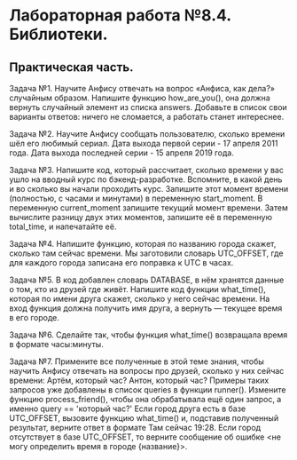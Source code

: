 # Лабораторная работа №8.4. Библиотеки.

## Практическая часть.

Задача №1. Научите Анфису отвечать на вопрос «Анфиса, как дела?» случайным образом.
Напишите функцию how_are_you(), она должна вернуть случайный элемент из списка answers. Добавьте в список свои варианты ответов: ничего не сломается, а работать станет интереснее.

Задача №2. Научите Анфису сообщать пользователю, сколько времени шёл его любимый сериал.
Дата выхода первой серии - 17 апреля 2011 года.
Дата выхода последней серии - 15 апреля 2019 года.

Задача №3. Напишите код, который рассчитает, сколько времени у вас ушло на вводный курс по бэкенд-разработке.
Вспомните, в какой день и во сколько вы начали проходить курс. Запишите этот момент времени (полностью, с часами и минутами) в переменную start_moment. В переменную current_moment запишите текущий момент времени. Затем вычислите разницу двух этих моментов, запишите её в переменную total_time, и напечатайте её.

Задача №4. Напишите функцию, которая по названию города скажет, сколько там сейчас времени.
Мы заготовили словарь UTC_OFFSET, где для каждого города записана его поправка к UTC в часах.

Задача №5. В код добавлен словарь DATABASE, в нём хранятся данные о том, кто из друзей где живёт.
Напишите код функции what_time(), которая по имени друга скажет, сколько у него сейчас времени.
На вход функция должна получить имя друга, а вернуть — текущее время в его городе.

Задача №6. Сделайте так, чтобы функция what_time() возвращала время в формате часы:минуты.

Задача №7. Примените все полученные в этой теме знания, чтобы научить Анфису отвечать на вопросы про друзей, сколько у них сейчас времени:
Артём, который час?
Антон, который час?
Примеры таких запросов уже добавлены в список queries в функции runner().
Измените функцию process_friend(), чтобы она обрабатывала ещё один запрос, а именно query == 'который час?'
Если город друга есть в базе UTC_OFFSET, вызовите функцию what_time() и, подставив полученный результат, верните ответ в формате Там сейчас 19:28.
Если город отсутствует в базе UTC_OFFSET, то верните сообщение об ошибке <не могу определить время в городе {название}>.